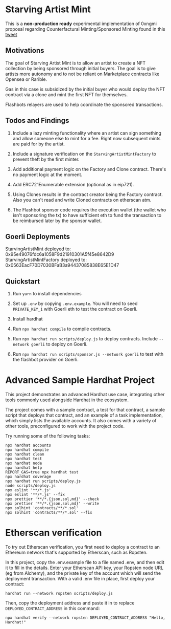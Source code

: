 # Starving Artist Mint 

This is a **non-production ready** experimental implementation of 0xngmi proposal regarding Counterfactural Minting/Sponsored Minting found in this [tweet](https://twitter.com/0xngmi/status/1447015858925195268)

## Motivations

The goal of Starving Artist Mint is to allow an artist to create a NFT collection by being sponsored through initial buyers. 
The goal is to give artists more autonomy and to not be reliant on Marketplace contracts like Opensea or Rarible.  

Gas in this case is subsidized by the initial buyer who would deploy the NFT contract via a clone and mint the first NFT for themselves. 

Flashbots relayers are used to help coordinate the sponsored transactions.

## Todos and Findings
1. Include a lazy minting functionality where an artist can sign something and 
allow someone else to mint for a fee. Right now subsequent mints are paid for by the artist.

2. Include a signature verification on the `StarvingArtistMintFactory` to prevent theft by the first minter.  

3. Add additional payment logic on the Factory and Clone contract. There's no payment logic at the moment.

4. Add ERC721Enumerable extension (optional as in eip721).

5. Using Clones results in the contract creator being the Factory contract. Also you can't read and write Cloned contracts on etherscan atm.

6. The Flashbot sponsor code requires the execution wallet (the wallet who isn't sponsoring the tx) to have sufficient eth to fund the transaction to be reimbursed later by the sponsor wallet.

## Goerli Deployments
StarvingArtistMint deployed to: 0x95e49076fdc6a1058F9d21910301A5f45e8642D9
StarvingArtistMintFactory deployed to: 0x0563EacF70D7030BFaB3a94437085838E65E1D47

## Quickstart
1. Run `yarn` to install dependencies

1. Set up `.env` by copying `.env.example`. You will need to seed `PRIVATE_KEY_1` with Goerli eth to test the contract on Goerli.

1. Install hardhat

1. Run `npx hardhat compile` to compile contracts.

1. Run `npx hardhat run scripts/deploy.js` to deploy contracts. Include `--network goerli` to deploy on Goerli.

1. Run `npx hardhat run scripts/sponsor.js --network goerli` to test with the flashbot provider on Goerli.

# Advanced Sample Hardhat Project

This project demonstrates an advanced Hardhat use case, integrating other tools commonly used alongside Hardhat in the ecosystem.

The project comes with a sample contract, a test for that contract, a sample script that deploys that contract, and an example of a task implementation, which simply lists the available accounts. It also comes with a variety of other tools, preconfigured to work with the project code.

Try running some of the following tasks:

```shell
npx hardhat accounts
npx hardhat compile
npx hardhat clean
npx hardhat test
npx hardhat node
npx hardhat help
REPORT_GAS=true npx hardhat test
npx hardhat coverage
npx hardhat run scripts/deploy.js
node scripts/deploy.js
npx eslint '**/*.js'
npx eslint '**/*.js' --fix
npx prettier '**/*.{json,sol,md}' --check
npx prettier '**/*.{json,sol,md}' --write
npx solhint 'contracts/**/*.sol'
npx solhint 'contracts/**/*.sol' --fix
```

# Etherscan verification

To try out Etherscan verification, you first need to deploy a contract to an Ethereum network that's supported by Etherscan, such as Ropsten.

In this project, copy the .env.example file to a file named .env, and then edit it to fill in the details. Enter your Etherscan API key, your Ropsten node URL (eg from Alchemy), and the private key of the account which will send the deployment transaction. With a valid .env file in place, first deploy your contract:

```shell
hardhat run --network ropsten scripts/deploy.js
```

Then, copy the deployment address and paste it in to replace `DEPLOYED_CONTRACT_ADDRESS` in this command:

```shell
npx hardhat verify --network ropsten DEPLOYED_CONTRACT_ADDRESS "Hello, Hardhat!"
```
